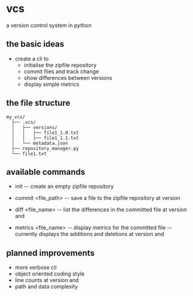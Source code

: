 # vcs
a version control system in python
## the basic ideas
- create a cli to
  - initialise the zipfile repository
  - commit files and track change
  - show differences between versions
  - display simple metrics
## the file structure
```
my_vcs/
  ├── .vcs/
  │   ├── versions/
  │   │   ├── file1_1.0.txt
  │   │   ├── file1_1.1.txt
  │   └── metadata.json
  ├── repository_manager.py
  └── file1.txt
```
## available commands
- init
  -- create an empty zipfile repository

- commit <file_path> <version>
  -- save a file to the zipfile repository at version <version>

- diff <file_name> <version1> <version2>
  -- list the differences in the committed file at version <version1> and <version2>

- metrics <file_name> <version1> <version2>
  -- display metrics for the committed file
  -- currently displays the additions and deletions at version <version1> and <version2>

## planned improvements
- more verbose cli 
- object oriented coding style
- line counts at version <version1> and <version2>
- path and data complexity
